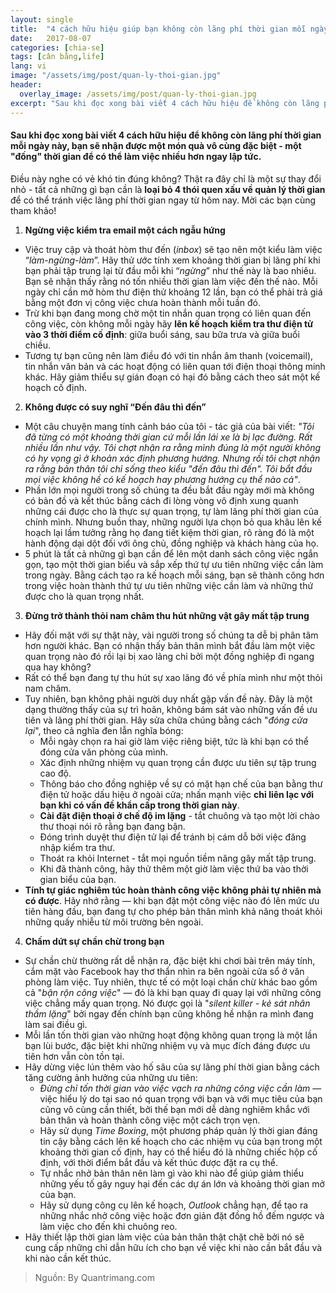 ```yaml
---
layout: single
title:  "4 cách hữu hiệu giúp bạn không còn lãng phí thời gian mỗi ngày"
date:   2017-08-07
categories: [chia-se]
tags: [cân bằng,life]
lang: vi
image: "/assets/img/post/quan-ly-thoi-gian.jpg"
header:
  overlay_image: /assets/img/post/quan-ly-thoi-gian.jpg
excerpt: "Sau khi đọc xong bài viết 4 cách hữu hiệu để không còn lãng phí thời gian mỗi ngày này, bạn sẽ nhận được một món quà vô cùng đặc biệt - một đống thời gian để có thể làm việc nhiều hơn ngay lập tức"
---
```


#### Sau khi đọc xong bài viết 4 cách hữu hiệu để không còn lãng phí thời gian mỗi ngày này, bạn sẽ nhận được một món quà vô cùng đặc biệt - một "đống" thời gian để có thể làm việc nhiều hơn ngay lập tức.

Điều này nghe có vẻ khó tin đúng không? Thật ra đây chỉ là một sự thay đổi nhỏ - tất cả những gì bạn cần là **loại bỏ 4 thói quen xấu về quản lý thời gian** để có thể tránh việc lãng phí thời gian ngay từ hôm nay. Mời các bạn cùng tham khảo!

1. **Ngừng việc kiểm tra email một cách ngẫu hứng**
* Việc truy cập và thoát hòm thư đến (_inbox_) sẽ tạo nên một kiểu làm việc “_làm-ngừng-làm_”. Hãy thử ước tính xem khoảng thời gian bị lãng phí khi bạn phải tập trung lại từ đầu mỗi khi “_ngừng_” như thế này là bao nhiêu. Bạn sẽ nhận thấy rằng nó tốn nhiều thời gian làm việc đến thế nào. Mỗi ngày chỉ cần mở hòm thư điện thử khoảng 12 lần, bạn có thể phải trả giá bằng một đơn vị công việc chưa hoàn thành mỗi tuần đó.
* Trừ khi bạn đang mong chờ một tin nhắn quan trọng có liên quan đến công việc, còn không mỗi ngày hãy **lên kế hoạch kiểm tra thư điện tử vào 3 thời điểm cố định**: giữa buổi sáng, sau bữa trưa và giữa buổi chiều.
* Tương tự bạn cũng nên làm điều đó với tin nhắn âm thanh (voicemail), tin nhắn văn bản và các hoạt động có liên quan tới điện thoại thông minh khác. Hãy giảm thiểu sự gián đoạn có hại đó bằng cách theo sát một kế hoạch cố định.

2. **Không được có suy nghĩ “Đến đâu thì đến”**
* Một câu chuyện mang tính cảnh báo của tôi - tác giả của bài viết: _"Tôi đã từng có một khoảng thời gian cứ mỗi lần lái xe là bị lạc đường. Rất nhiều lần như vậy. Tôi chợt nhận ra rằng mình đúng là một người không có hy vọng gì ở khoản xác định phương hướng. Nhưng rồi tôi chợt nhận ra rằng bản thân tôi chỉ sống theo kiểu "đến đâu thì đến". Tôi bắt đầu mọi việc không hề có kế hoạch hay phương hướng cụ thể nào cả"_.
* Phần lớn mọi người trong số chúng ta đều bắt đầu ngày mới mà không có bản đồ và kết thúc bằng cách đi lòng vòng vô định xung quanh những cái được cho là thực sự quan trọng, tự làm lãng phí thời gian của chính mình. Nhưng buồn thay, những người lựa chọn bỏ qua khâu lên kế hoạch lại lầm tưởng rằng họ đang tiết kiệm thời gian, rõ ràng đó là một hành động dại dột đối với ông chủ, đồng nghiệp và khách hàng của họ.
* 5 phút là tất cả những gì bạn cần để lên một danh sách công việc ngắn gọn, tạo một thời gian biểu và sắp xếp thứ tự ưu tiên những việc cần làm trong ngày. Bằng cách tạo ra kế hoạch mỗi sáng, bạn sẽ thành công hơn trong việc hoàn thành thứ tự ưu tiên những việc cần làm và những thứ được cho là quan trọng nhất.

3. **Đừng trở thành thỏi nam châm thu hút những vật gây mất tập trung**
* Hãy đối mặt với sự thật này, vài người trong số chúng ta dễ bị phân tâm hơn người khác. Bạn có nhận thấy bản thân mình bắt đầu làm một việc quan trọng nào đó rồi lại bị xao lãng chỉ bởi một đồng nghiệp đi ngang qua hay không?
* Rất có thể bạn đang tự thu hút sự xao lãng đó về phía mình như một thỏi nam châm.
* Tuy nhiên, bạn không phải người duy nhất gặp vấn đề này. Đây là một dạng thường thấy của sự trì hoãn, không bám sát vào những vấn đề ưu tiên và lãng phí thời gian. Hãy sửa chữa chúng bằng cách "_đóng cửa lại_", theo cả nghĩa đen lẫn nghĩa bóng:
  * Mỗi ngày chọn ra hai giờ làm việc riêng biệt, tức là khi bạn có thể đóng cửa văn phòng của mình.
  * Xác định những nhiệm vụ quan trọng cần được ưu tiên sự tập trung cao độ.
  * Thông báo cho đồng nghiệp về sự có mặt hạn chế của bạn bằng thư điện tử hoặc dấu hiệu ở ngoài cửa; nhấn mạnh việc **chỉ liên lạc với bạn khi có vấn đề khẩn cấp trong thời gian này**.
  * **Cài đặt điện thoại ở chế độ im lặng** - tắt chuông và tạo một lời chào thư thoại nói rõ rằng bạn đang bận.
  * Đóng trình duyệt thư điện tử lại để tránh bị cám dỗ bởi việc đăng nhập kiểm tra thư.
  * Thoát ra khỏi Internet - tắt mọi nguồn tiềm năng gây mất tập trung.
  * Khi đã thành công, hãy thử thêm một giờ làm việc thứ ba vào thời gian biểu của bạn.
* **Tính tự giác nghiêm túc hoàn thành công việc không phải tự nhiên mà có được**. Hãy nhớ rằng — khi bạn đặt một công việc nào đó lên mức ưu tiên hàng đầu, bạn đang tự cho phép bản thân mình khả năng thoát khỏi những quấy nhiễu từ môi trường bên ngoài.

4. **Chấm dứt sự chần chừ trong bạn**
* Sự chần chừ thường rất dễ nhận ra, đặc biệt khi chơi bài trên máy tính, cắm mặt vào Facebook hay thơ thẩn nhìn ra bên ngoài cửa sổ ở văn phòng làm việc. Tuy nhiên, thực tế có một loại chần chừ khác bao gồm cả "_bận rộn công việc_" — đó là khi bạn quay đi quay lại với những công việc chẳng mấy quan trọng. Nó được gọi là "_silent killer - kẻ sát nhân thầm lặng_" bởi ngay đến chính bạn cũng không hề nhận ra mình đang làm sai điều gì.
* Mỗi lần tốn thời gian vào những hoạt động không quan trọng là một lần bạn lùi bước, đặc biệt khi những nhiệm vụ và mục đích đáng được ưu tiên hơn vẫn còn tồn tại.
* Hãy dừng việc lún thêm vào hố sâu của sự lãng phí thời gian bằng cách tăng cường ảnh hưởng của những ưu tiên:
  * _Đừng chỉ tốn thời gian vào việc vạch ra những công việc cần làm_ — việc hiểu lý do tại sao nó quan trọng với bạn và với mục tiêu của bạn cũng vô cùng cần thiết, bởi thế bạn mới dễ dàng nghiêm khắc với bản thân và hoàn thành công việc một cách trọn vẹn.
  * Hãy sử dụng _Time Boxing_, một phương pháp quản lý thời gian đáng tin cậy bằng cách lên kế hoạch cho các nhiệm vụ của bạn trong một khoảng thời gian cố định, hay có thể hiểu đó là những chiếc hộp cố định, với thời điểm bắt đầu và kết thúc được đặt ra cụ thể.
  * Tự nhắc nhở bản thân nên làm gì vào khi nào để giúp giảm thiểu những yếu tố gây nguy hại đến các dự án lớn và khoảng thời gian mở của bạn.
  * Hãy sử dụng công cụ lên kế hoạch, _Outlook_ chẳng hạn, để tạo ra những nhắc nhở công việc hoặc đơn giản đặt đồng hồ đếm ngược và làm việc cho đến khi chuông reo.
* Hãy thiết lập thời gian làm việc của bản thân thật chặt chẽ bởi nó sẽ cung cấp những chỉ dẫn hữu ích cho bạn về việc khi nào cần bắt đầu và khi nào cần kết thúc.

> Nguồn: By Quantrimang.com